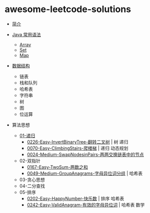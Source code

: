 # awesome-leetcode-solutions

* [简介](README.md)

* [Java 常用语法](java-basic/README.md)
    * [Array](java-basic/Array.md)
    * [Set](java-basic/Set.md)
    * [Map](java-basic/Map.md)

* [数据结构](data-structure/README.md)
    * 链表
    * 栈和队列
    * 哈希表
    * 字符串
    * 树
    * 图
    * 位运算
* 算法思想
    * [01-递归](summary/01-summary-recursion.md)
        * [0226-Easy-InvertBinaryTree-翻转二叉树](solutions/0226-Easy-InvertBinaryTree-翻转二叉树.md) | 树 递归
        * [0070-Easy-ClimbingStairs-爬楼梯](solutions/0070-Easy-ClimbingStairs-爬楼梯.md) | 递归 动态规划
        * [0024-Medium-SwapNodesinPairs-两两交换链表中的节点](solutions/0024-Medium-SwapNodesinPairs-两两交换链表中的节点.md)
    * 02-双指针
        * [0167-Easy-TwoSum-两数之和](solutions/0167-Easy-TwoSum-两数之和.md)
        * [0049-Medium-GroupAnagrams-字母异位词分组](solutions/0049-Medium-GroupAnagrams-字母异位词分组.md) | 哈希表
    * 03-贪心思想
    * 04-二分查找
    * 05-排序
        * [0202-Easy-HappyNumber-快乐数](solutions/0202-Easy-HappyNumber-快乐数.md) | 排序 哈希表
        * [0242-Easy-ValidAnagram-有效的字母异位词](solutions/0242-Easy-ValidAnagram-有效的字母异位词.md) | 哈希表 数学